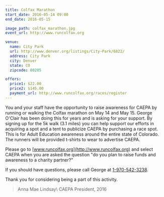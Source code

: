 ```yaml
---
title: Colfax Marathon
start_date: 2016-05-14 09:00
end_date: 2016-05-15

image_path: colfax_marathon.jpg
event_url: http://www.runcolfax.org

venue: 
  name: City Park
  url: http://www.denver.org/listings/City-Park/6822/
  address: City Park
  city: Denver
  state: CO
  zipcode: 80205

offers:
  price1: $22.00
  price2: $145.00
  payment_url: http://www.runcolfax.org/races/register
---
```

You and your staff have the opportunity to raise awareness for CAEPA by running or walking the Colfax marathon on May 14 and May 15. George O'Clair has been doing this for years and is asking for your support. By signing up for the 5k walk (3.1 miles) you can help support our efforts in acquiring a spot and a tent to publicize CAEPA by purchasing a race spot. This is for Adult Education awareness around the entire state of Colorado. The runners will be provided t-shirts to wear to advertise CAEPA.

Please go to [www.runcolfax.org](http://www.runcolfax.org) and select CAEPA when you are asked the question "do you plan to raise funds and awareness to a charity partner?"

If you should have questions, please call George at [1-970-542-3238](phone:1-970-542-3238).

Thank you for considering being a part of this activity.

> Anna Mae Lindsay\\
> CAEPA President, 2016